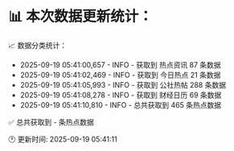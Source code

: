 📊 本次数据更新统计：
==========================

📈 数据分类统计：
- 2025-09-19 05:41:00,657 - INFO - 获取到 热点资讯 87 条数据
- 2025-09-19 05:41:02,469 - INFO - 获取到 今日热点 21 条数据
- 2025-09-19 05:41:05,993 - INFO - 获取到 公社热帖 288 条数据
- 2025-09-19 05:41:08,278 - INFO - 获取到 财经日历 69 条数据
- 2025-09-19 05:41:10,810 - INFO - 总共获取到 465 条热点数据

✅ 总共获取到 - 条热点数据

🕐 更新时间: 2025-09-19 05:41:11
